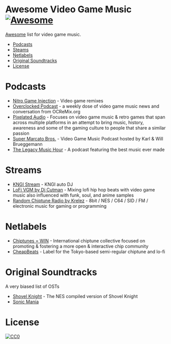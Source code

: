 Awesome Video Game Music [![Awesome](https://cdn.rawgit.com/sindresorhus/awesome/d7305f38d29fed78fa85652e3a63e154dd8e8829/media/badge.svg)](https://github.com/sindresorhus/awesome)
=============

[Awesome](https://github.com/sindresorhus/awesome) list for video game music.

- [Podcasts](#podcasts)
- [Steams](#Streams)
- [Netlabels](#Albums)
- [Original Soundtracks](#original-soundtracks)
- [License](#license)

# Podcasts

* [Nitro Game Injection](https://kngi.org/category/shows/) - Video game remixes
* [Overclocked Podcast](http://www.whalesarewhales.com/overclocked-podcast/) - a weekly dose of video game music news and conversation from OCReMix.org
* [Pixelated Audio](https://pixelatedaudio.com/episodes/) - Focuses on video game music & retro games that span across multiple platforms in an attempt to bring music, history, awareness and some of the gaming culture to people that share a similar passion
* [Super Marcato Bros.](http://www.supermarcatobros.com/podcast/) - Video Game Music Podcast hosted by Karl & Will Brueggemann
* [The Legacy Music Hour](https://legacymusichour.blogspot.com/) - A podcast featuring the best music ever made

# Streams

* [KNGI Stream](http://139.162.242.244:8014/autodj) - KNGI auto DJ
* [LoFi VGM by Dj Cutman](https://youtu.be/R6W2BckoiSk) - Mixing lofi hip hop beats with video game music also influenced with funk, soul, and anime samples
* [Random Chiptune Radio by Krelez](https://youtu.be/bltoSPRSGv8) - 8bit / NES / C64 / SID / FM / electronic music for gaming or programming

# Netlabels

* [Chiptunes = WIN](https://chiptuneswin.bandcamp.com/) - International chiptune collective focused on promoting & fostering a more open & interactive chip community
* [CheapBeats](https://cheapbeatsmusic.bandcamp.com/music) - Label for the Tokyo-based semi-regular chiptune and lo-fi

# Original Soundtracks

A very biased list of OSTs

- [Shovel Knight](https://virt.bandcamp.com/album/shovel-knight-original-soundtrack) - The NES compiled version of Shovel Knight
- [Sonic Mania](https://itunes.apple.com/us/album/sonic-mania-original-soundtrack-selected-edition/1333856904?app=itunes&ign-mpt=uo%3D4)

# License

[![CC0](http://i.creativecommons.org/p/zero/1.0/88x31.png)](http://creativecommons.org/publicdomain/zero/1.0/)
